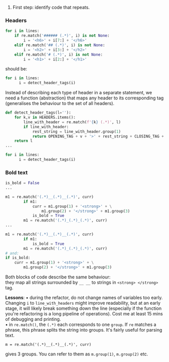 1.  First step: identify code that repeats.

### Headers

```python
for i in lines:
    if re.match('###### (.*)', i) is not None:
        i = '<h6>' + i[7:] + '</h6>'
    elif re.match('## (.*)', i) is not None:
        i = '<h2>' + i[3:] + '</h2>'
    elif re.match('# (.*)', i) is not None:
        i = '<h1>' + i[2:] + '</h1>'
```

should be:

```python
for i in lines:
      i = detect_header_tags(i)
```

Instead of describing each type of header in a separate statement, we  
need a function (abstraction) that maps any header to its corresponding tag  
(generalises the behaviour to the set of all headers).

```python
def detect_header_tags(l=''):
    for k,v in HEADERS.items():
        line_with_header = re.match(f'{k} (.*)', l)
        if line_with_header:
            rest_string = line_with_header.group(1)
            return OPENING_TAG + v + '>' + rest_string + CLOSING_TAG + v + '>'
    return l
...

for i in lines:
      i = detect_header_tags(i)
```

### Bold text

```python
is_bold = False
...

m1 = re.match('(.*)__(.*)__(.*)', curr)
        if m1:
            curr = m1.group(1) + '<strong>' + \
                m1.group(2) + '</strong>' + m1.group(3)
            is_bold = True
        m1 = re.match('(.*)_(.*)_(.*)', curr)
...

m1 = re.match('(.*)__(.*)__(.*)', curr)
        if m1:
            is_bold = True
        m1 = re.match('(.*)_(.*)_(.*)', curr)
# and:
if is_bold:
    curr = m1.group(1) + '<strong>' + \
        m1.group(2) + '</strong>' + m1.group(3)
```

Both blocks of code describe the same behaviour:  
they map all strings surrounded by `__ __` to strings in `<strong> </strong>` tag.

**Lessons**:
• during the refactor, do not change names of variables too early.  
Changing `i` to `line_with_headers` might improve readability, but at an early  
stage, it will likely break something down the line (especially if the function you're refactoring
is a long pipeline of operations). Cost me at least 15 mins of debugging and printing.  
• in `re.match()`, the `(.*)` each corresponds to one `group`. If `re` matches a phrase, this phrase splits the string
into groups. It's fairly useful for parsing text.

```
m = re.match('(.*)__(.*)__(.*)', curr)
```

gives 3 groups.
You can refer to them as `m.group(1)`, `m.group(2)` etc.
